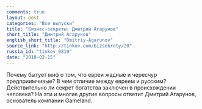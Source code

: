 ```yaml
---
comments: true
layout: post
categories: "Все выпуски"
title: "Бизнес-секреты: Дмитрий Агарунов"
short_title: "Дмитрий Агарунов"
english_short_title: "Dmitriy-Agarunov"
source_link: "http://tinkov.com/bizsekrety/20"
russia_id: "tinkov_9819"
date: "2010-02-15"
---
```

Почему бытует миф о том, что евреи жадные и чересчур предприимчивые? В чем отличие между евреем и русским? Действительно ли секрет богатства заключен в происхождении человека? На эти и многие другие вопросы ответит Дмитрий Агарунов, основатель компании Gаmeland.
